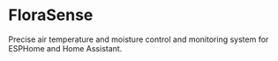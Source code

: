 # FloraSense
Precise air temperature and moisture control and monitoring system for ESPHome and Home Assistant.
